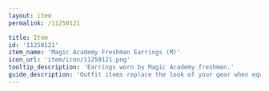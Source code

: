 ```yaml
---
layout: item
permalink: /11250121

title: Item
id: '11250121'
item_name: 'Magic Academy Freshman Earrings (M)'
icon_url: 'item/icon/11250121.png'
tooltip_description: 'Earrings worn by Magic Academy freshmen.'
guide_description: 'Outfit items replace the look of your gear when equipped.'
---
```

